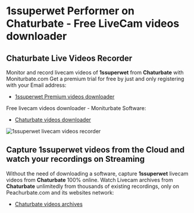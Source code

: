 # 1ssuperwet Performer on Chaturbate - Free LiveCam videos downloader

## Chaturbate Live Videos Recorder

Monitor and record livecam videos of **1ssuperwet** from **Chaturbate** with Moniturbate.com
Get a premium trial for free by just and only registering with your Email address:
* [1ssuperwet Premium videos downloader](https://moniturbate.com/request-demo-licence-key.html)

Free livecam videos downloader - Moniturbate Software:
* [Chaturbate videos downloader](https://moniturbate.com/moniturbate-download-software.html)

![1ssuperwet livecam videos recorder](https://peachurnet.com/templates/moniturbate-software.png)


## Capture 1ssuperwet videos from the Cloud and watch your recordings on Streaming

Without the need of downloading a software, capture **1ssuperwet** livecam videos from **Chaturbate** 100% online.
Watch Livecam archives from **Chaturbate** unlimitedly from thousands of existing recordings, only on Peachurbate.com and its websites network:
* [Chaturbate videos archives](https://peachurnet.com/)